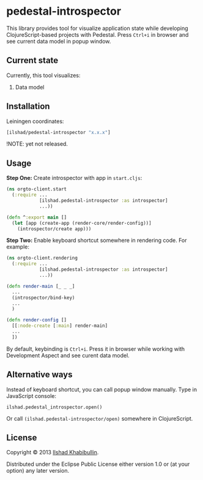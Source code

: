 # pedestal-introspector

This library provides tool for visualize application state while
developing ClojureScript-based projects with Pedestal. Press
`Ctrl+i` in browser and see current data model in popup window.

## Current state

Currently, this tool visualizes:

 1. Data model

## Installation

Leiningen coordinates:

```clojure
[ilshad/pedestal-introspector "x.x.x"]
```

!NOTE: yet not released.

## Usage

**Step One:** Create introspector with app in `start.cljs`:

```clojure
(ns orgto-client.start
  (:require ...
            [ilshad.pedestal-introspector :as introspector]
			...))

(defn ^:export main []
  (let [app (create-app (render-core/render-config))]
    (introspector/create app)))
```

**Step Two:** Enable keyboard shortcut somewhere in rendering code.
For example:

```clojure
(ns orgto-client.rendering
  (:require ...
            [ilshad.pedestal-introspector :as introspector]
			...))

(defn render-main [_ _ _]
  ...
  (introspector/bind-key)
  ...
  )

(defn render-config []
  [[:node-create [:main] render-main]
  ...
  ])
```

By default, keybinding is `Ctrl+i`. Press it in browser while working
with Development Aspect and see curent data model.

## Alternative ways

Instead of keyboard shortcut, you can call popup window manually. Type
in JavaScript console:

    ilshad.pedestal_introspector.open()

Or call `(ilshad.pedestal-introspector/open)` somewhere in ClojureScript.

## License

Copyright © 2013 [Ilshad Khabibullin](http://ilshad.com).

Distributed under the Eclipse Public License either version 1.0 or (at
your option) any later version.

